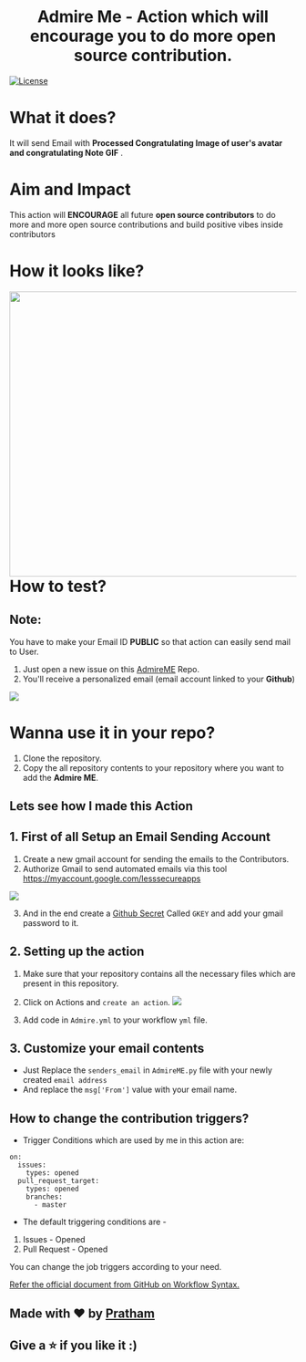 <h1 align="center">Admire Me - Action which will encourage you to do more open source contribution.</h1>

[![License](https://img.shields.io/badge/license-MIT-brightgreen.svg)](https://github.com/Pratham31/AdmireME/blob/master/LICENSE)

# What it does?

It will send Email with **Processed Congratulating Image of user's avatar and congratulating Note GIF**  .

# Aim and Impact

This action will **ENCOURAGE** all future **open source contributors** to do more and more open source contributions and build positive vibes inside contributors

# How it looks like?

<img src="https://github.com/Pratham31/AdmireME/blob/master/Output.gif" height="500" width="700" align="left"></img>
<br>
<br>
<br>
# How to test?

## Note:
You have to make your Email ID **PUBLIC** so that action can easily send mail to User.

1. Just open a new issue on this [AdmireME](https://github.com/Pratham31/AdmireME) Repo.
2. You'll receive a personalized email (email account linked to your **Github**)

![](./.github/YouRockDemo.gif)

# Wanna use it in your repo?

1. Clone the repository.
2. Copy the all repository contents to your repository where you want to add the **Admire ME**.

## Lets see how I made this Action
## 1. First of all Setup an Email Sending Account

1. Create a new gmail account for sending the emails to the Contributors.
2. Authorize Gmail to send automated emails via this tool https://myaccount.google.com/lesssecureapps

![](https://docs.bitnami.com/images/img/apps/common/google-security.png)

3. And in the end create a [Github Secret](https://docs.github.com/en/actions/configuring-and-managing-workflows/creating-and-storing-encrypted-secrets) Called `GKEY` and add your gmail password to it.

## 2. Setting up the action

1. Make sure that your repository contains all the necessary files which are present in this repository.
2. Click on Actions and `create an action`.
   ![](https://docs.github.com/assets/images/help/repository/actions-tab.png)

3. Add code in `Admire.yml` to your workflow `yml` file.

## 3. Customize your email contents

 - Just Replace the `senders_email` in `AdmireME.py` file with your newly created `email address`
 - And replace the `msg['From']` value with your email name.


## How to change the contribution triggers?

- Trigger Conditions which are used by me in this action are:

```
on:
  issues:
    types: opened
  pull_request_target:
    types: opened
    branches:
      - master
```

- The default triggering conditions are -

1.  Issues - Opened
2.  Pull Request - Opened

You can change the job triggers according to your need.

[Refer the official document from GitHub on Workflow Syntax.](https://docs.github.com/en/actions/reference/workflow-syntax-for-github-actions)

## Made with ❤️ by [Pratham](https://github.com/Pratham31)
## Give a ⭐ if you like it :)
